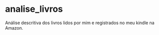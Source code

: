 # analise_livros
Análise descritiva dos livros lidos por mim e registrados no meu kindle na Amazon.
